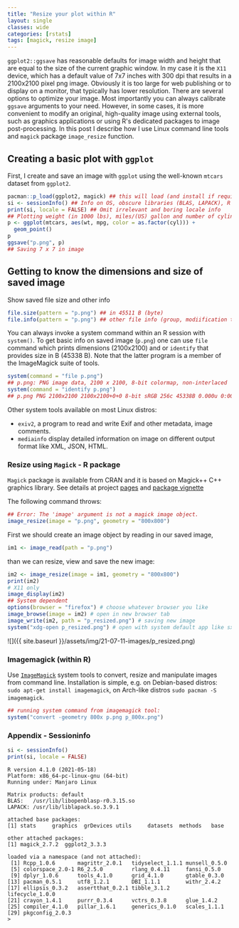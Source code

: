 ```yaml
---
title: "Resize your plot within R"
layout: single
classes: wide
categories: [rstats]
tags: [magick, resize image]
---
```


`ggplot2::ggsave` has reasonable defaults for image width and height that are equal to the size of the current graphic window. In my case it is the `X11` device, which has a default value of 7x7 inches with 300 dpi that results in a 2100x2100 pixel png image. Obviously it is too large for web publishing or to display on a monitor, that typically has lower resolution. 
There are several options to optimize your image. Most importantly you can always calibrate `ggsave` arguments to your need. However, in some cases, it is more convenient to modify an original, high-quality image using external tools, such as graphics applications or using R's dedicated packages to image post-processing. In this post I describe how I use Linux command line tools and `magick` package `image_resize` function.

## Creating a basic plot with `ggplot`

First, I create and save an image with `ggplot` using the well-known `mtcars` dataset from `ggplot2`.

```r
pacman::p_load(ggplot2, magick) ## this will load (and install if required) libraries
si <- sessionInfo() ## Info on OS, obscure libraries (BLAS, LAPACK), R versions and attached packages
print(si, locale = FALSE) ## Omit irrelevant and boring locale info
## Plotting weight (in 1000 lbs), miles/(US) gallon and number of cylinders
p <- ggplot(mtcars, aes(wt, mpg, color = as.factor(cyl))) +
  geom_point()
p
ggsave("p.png", p)
## Saving 7 x 7 in image
```

## Getting to know the dimensions and size of saved image

Show saved file size and other info
```r
file.size(pattern = "p.png") ## in 45511 B (byte)
file.info(pattern = "p.png") ## other file info (group, modiification time, etc)
```

You can always invoke a system command within an R session with `system()`. To get basic info on saved image (`p.png`) one can use `file` command which prints dimensions (2100x2100) and or `identify` that provides size in B (45338 B). Note that the latter program is a member of the ImageMagick suite of tools.

```r
system(command = "file p.png")
## p.png: PNG image data, 2100 x 2100, 8-bit colormap, non-interlaced
system(command = "identify p.png")
## p.png PNG 2100x2100 2100x2100+0+0 8-bit sRGB 256c 45338B 0.000u 0:00.015
```

Other system tools available on most Linux distros:
- `exiv2`, a program to read and write Exif and other metadata, image comments.
- `mediainfo` display detailed information on image on different output format like XML, JSON, HTML.


### Resize using `Magick` - R package

`Magick` package is available from CRAN and it is based on Magick++ C++ graphics library. See details at project [pages](https://github.com/ropensci/magick) and [package vignette](https://docs.ropensci.org/magick/articles/intro.html)


The following command throws:
```r
## Error: The 'image' argument is not a magick image object.
image_resize(image = "p.png", geometry = "800x800")
```
First we should create an image object by reading in our saved image,

```r
im1 <- image_read(path = "p.png")
```
than we can resize, view and save the new image:

```r
im2 <- image_resize(image = im1, geometry = "800x800")
print(im2)
# X11 only
image_display(im2)
## System dependent
options(browser = "firefox") # choose whatever browser you like
image_browse(image = im2) # open in new browser tab
image_write(im2, path = "p_resized.png") # saving new image
system("xdg-open p_resized.png") # open with system default app like sxiv
```

![]({{ site.baseurl }}/assets/img/21-07-11-images/p_resized.png)

### Imagemagick (within R)

Use [`ImageMagick`](https://imagemagick.org/index.php) system tools to convert, resize and manipulate images from command line.
Installation is simple, e.g. on Debian-based distros: `sudo apt-get install imagemagick`, on Arch-like distros `sudo pacman -S imagemagick`.

```r
## running system command from imagemagick tool:
system("convert -geometry 800x p.png p_800x.png")
```

### Appendix - Sessioninfo

```r
si <- sessionInfo()
print(si, locale = FALSE)
```

```
R version 4.1.0 (2021-05-18)
Platform: x86_64-pc-linux-gnu (64-bit)
Running under: Manjaro Linux

Matrix products: default
BLAS:   /usr/lib/libopenblasp-r0.3.15.so
LAPACK: /usr/lib/liblapack.so.3.9.1

attached base packages:
[1] stats     graphics  grDevices utils     datasets  methods   base     

other attached packages:
[1] magick_2.7.2  ggplot2_3.3.3

loaded via a namespace (and not attached):
 [1] Rcpp_1.0.6       magrittr_2.0.1   tidyselect_1.1.1 munsell_0.5.0   
 [5] colorspace_2.0-1 R6_2.5.0         rlang_0.4.11     fansi_0.5.0     
 [9] dplyr_1.0.6      tools_4.1.0      grid_4.1.0       gtable_0.3.0    
[13] pacman_0.5.1     utf8_1.2.1       DBI_1.1.1        withr_2.4.2     
[17] ellipsis_0.3.2   assertthat_0.2.1 tibble_3.1.2     lifecycle_1.0.0 
[21] crayon_1.4.1     purrr_0.3.4      vctrs_0.3.8      glue_1.4.2      
[25] compiler_4.1.0   pillar_1.6.1     generics_0.1.0   scales_1.1.1    
[29] pkgconfig_2.0.3 
>
```

<!--  LocalWords:  png
 -->
